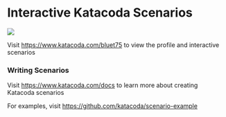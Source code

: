 # Interactive Katacoda Scenarios

[![](http://shields.katacoda.com/katacoda/bluet75/count.svg)](https://www.katacoda.com/bluet75 "Get your profile on Katacoda.com")

Visit https://www.katacoda.com/bluet75 to view the profile and interactive scenarios

### Writing Scenarios
Visit https://www.katacoda.com/docs to learn more about creating Katacoda scenarios

For examples, visit https://github.com/katacoda/scenario-example
